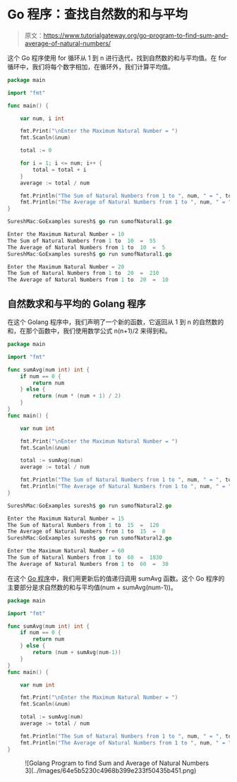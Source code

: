 # Go 程序：查找自然数的和与平均

> 原文：<https://www.tutorialgateway.org/go-program-to-find-sum-and-average-of-natural-numbers/>

这个 Go 程序使用 for 循环从 1 到 n 进行迭代，找到自然数的和与平均值。在 for 循环中，我们将每个数字相加，在循环外，我们计算平均值。

```go
package main

import "fmt"

func main() {

    var num, i int

    fmt.Print("\nEnter the Maximum Natural Number = ")
    fmt.Scanln(&num)

    total := 0

    for i = 1; i <= num; i++ {
        total = total + i
    }
    average := total / num

    fmt.Println("The Sum of Natural Numbers from 1 to ", num, " = ", total)
    fmt.Println("The Average of Natural Numbers from 1 to ", num, " = ", average)
}
```

```go
SureshMac:GoExamples suresh$ go run sumofNatural1.go

Enter the Maximum Natural Number = 10
The Sum of Natural Numbers from 1 to  10  =  55
The Average of Natural Numbers from 1 to  10  =  5
SureshMac:GoExamples suresh$ go run sumofNatural1.go

Enter the Maximum Natural Number = 20
The Sum of Natural Numbers from 1 to  20  =  210
The Average of Natural Numbers from 1 to  20  =  10
```

## 自然数求和与平均的 Golang 程序

在这个 Golang 程序中，我们声明了一个新的函数，它返回从 1 到 n 的自然数的和，在那个函数中，我们使用数学公式 n(n+1)/2 来得到和。

```go
package main

import "fmt"

func sumAvg(num int) int {
    if num == 0 {
        return num
    } else {
        return (num * (num + 1) / 2)
    }
}
func main() {

    var num int

    fmt.Print("\nEnter the Maximum Natural Number = ")
    fmt.Scanln(&num)

    total := sumAvg(num)
    average := total / num

    fmt.Println("The Sum of Natural Numbers from 1 to ", num, " = ", total)
    fmt.Println("The Average of Natural Numbers from 1 to ", num, " = ", average)
}
```

```go
SureshMac:GoExamples suresh$ go run sumofNatural2.go

Enter the Maximum Natural Number = 15
The Sum of Natural Numbers from 1 to  15  =  120
The Average of Natural Numbers from 1 to  15  =  8
SureshMac:GoExamples suresh$ go run sumofNatural2.go

Enter the Maximum Natural Number = 60
The Sum of Natural Numbers from 1 to  60  =  1830
The Average of Natural Numbers from 1 to  60  =  30
```

在这个 [Go 程序](https://www.tutorialgateway.org/go-programs/)中，我们用更新后的值递归调用 sumAvg 函数。这个 Go 程序的主要部分是求自然数的和与平均值(num + sumAvg(num-1))。

```go
package main

import "fmt"

func sumAvg(num int) int {
    if num == 0 {
        return num
    } else {
        return (num + sumAvg(num-1))
    }
}
func main() {

    var num int

    fmt.Print("\nEnter the Maximum Natural Number = ")
    fmt.Scanln(&num)

    total := sumAvg(num)
    average := total / num

    fmt.Println("The Sum of Natural Numbers from 1 to ", num, " = ", total)
    fmt.Println("The Average of Natural Numbers from 1 to ", num, " = ", average)
}
```

<figure class="wp-block-image size-large">![Golang Program to find Sum and Average of Natural Numbers 3](../Images/64e5b5230c4968b399e233f50435b451.png)</figure>